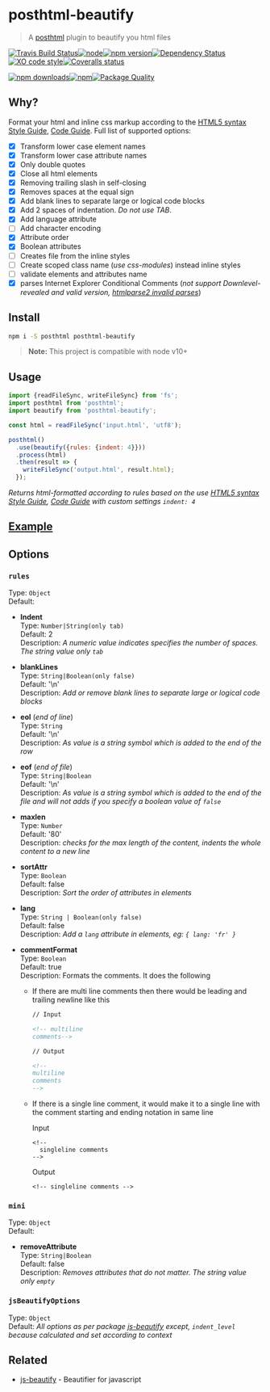 # posthtml-beautify

> A [posthtml](https://github.com/posthtml) plugin to beautify you html files

[![Travis Build Status](https://img.shields.io/travis/posthtml/posthtml-beautify/master.svg?style=flat-square&label=unix)](https://travis-ci.org/posthtml/posthtml-beautify)[![node](https://img.shields.io/node/v/post-sequence.svg?maxAge=2592000&style=flat-square)]()[![npm version](https://img.shields.io/npm/v/posthtml-beautify.svg?style=flat-square)](https://www.npmjs.com/package/posthtml-beautify)[![Dependency Status](https://david-dm.org/gitscrum/posthtml-beautify.svg?style=flat-square)](https://david-dm.org/gitscrum/posthtml-beautify)[![XO code style](https://img.shields.io/badge/code_style-XO-5ed9c7.svg?style=flat-square)](https://github.com/sindresorhus/xo)[![Coveralls status](https://img.shields.io/coveralls/posthtml/posthtml-beautify.svg?style=flat-square)](https://coveralls.io/r/posthtml/posthtml-beautify)

[![npm downloads](https://img.shields.io/npm/dm/posthtml-beautify.svg?style=flat-square)](https://www.npmjs.com/package/posthtml-beautify)[![npm](https://img.shields.io/npm/dt/posthtml-beautify.svg?style=flat-square)](https://www.npmjs.com/package/posthtml-beautify)[![Package Quality](http://npm.packagequality.com/shield/posthtml-beautify.svg?style=flat-square)](http://packagequality.com/#?package=posthtml-beautify)

## Why?
Format your html and inline css markup according to the [HTML5 syntax Style Guide](http://www.w3schools.com/html/html5_syntax.asp), [Code Guide](http://codeguide.co/#html). Full list of supported options:
- [x] Transform lower case element names
- [x] Transform lower case attribute names
- [x] Only double quotes
- [x] Close all html elements 
- [x] Removing trailing slash in self-closing 
- [x] Removes spaces at the equal sign
- [x] Add blank lines to separate large or logical code blocks
- [x] Add 2 spaces of indentation. *Do not use TAB*.
- [x] Add language attribute
- [ ] Add character encoding
- [x] Attribute order
- [x] Boolean attributes
- [ ] Creates file from the inline styles
- [ ] Create scoped class name (*use css-modules*) instead inline styles
- [ ] validate elements and attributes name
- [x] parses Internet Explorer Conditional Comments (*not support Downlevel-revealed and valid version, [htmlparse2 invalid parses](https://github.com/posthtml/posthtml-beautify/issues/36)*)

## Install

```bash
npm i -S posthtml posthtml-beautify
```

> **Note:** This project is compatible with node v10+

## Usage

```js
import {readFileSync, writeFileSync} from 'fs';
import posthtml from 'posthtml';
import beautify from 'posthtml-beautify';

const html = readFileSync('input.html', 'utf8');

posthtml()
  .use(beautify({rules: {indent: 4}}))
  .process(html)
  .then(result => {
    writeFileSync('output.html', result.html);
  });

```
*Returns html-formatted according to rules based on the use [HTML5 syntax Style Guide](http://www.w3schools.com/html/html5_syntax.asp), [Code Guide](http://codeguide.co/#html) with custom settings `indent: 4`*

## [Example](https://posthtml.github.io/posthtml-beautify/)

## Options

### `rules`
Type: `Object`  
Default:

  - **Indent**  
  Type: `Number|String(only tab)`  
  Default: 2  
  Description: *A numeric value indicates specifies the number of spaces. The string value only `tab`*

  - **blankLines**  
  Type: `String|Boolean(only false)`  
  Default: '\n'  
  Description: *Add or remove blank lines to separate large or logical code blocks*

  - **eol** (*end of line*)  
  Type: `String`  
  Default: '\n'  
  Description: *As value is a string symbol which is added to the end of the row*

  - **eof** (*end of file*)  
  Type: `String|Boolean`  
  Default: '\n'  
  Description: *As value is a string symbol which is added to the end of the file and will not adds if you specify a boolean value of `false`*

  - **maxlen**  
  Type: `Number`  
  Default: '80'  
  Description: *checks for the max length of the content, indents the whole content to a new line*

  - **sortAttr**  
  Type: `Boolean`  
  Default: false  
  Description: *Sort the order of attributes in elements*

  - **lang**  
  Type: `String | Boolean(only false)`  
  Default: false  
  Description: *Add a `lang` attribute in elements, eg: `{ lang: 'fr' }`*

  - **commentFormat**  
  Type: `Boolean`  
  Default: true  
  Description: Formats the comments. It does the following 
    - If there are multi line comments then there would be 
      leading and trailing newline like this 

      ```html
      // Input

      <!-- multiline 
      comments-->

      // Output

      <!-- 
      multiline 
      comments
      -->
      ``` 
    - If there is a single line comment, it would make it to a single line with the comment starting and ending
      notation in same line

      Input
      ```
      <!-- 
        singleline comments
      -->
      ```

      Output

      `<!-- singleline comments -->`


### `mini`
Type: `Object`  
Default:

  - **removeAttribute**  
  Type: `String|Boolean`  
  Default: false  
  Description: *Removes attributes that do not matter. The string value only `empty`*

### `jsBeautifyOptions`
Type: `Object`  
Default: *All options as per package [js-beautify](https://github.com/beautify-web/js-beautify) except, `indent_level` because calculated and set according to context*

## Related
  - [js-beautify](https://github.com/beautify-web/js-beautify) - Beautifier for javascript
